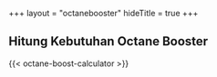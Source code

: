 +++
layout = "octanebooster"
hideTitle = true
+++

## Hitung Kebutuhan Octane Booster


{{< octane-boost-calculator >}}